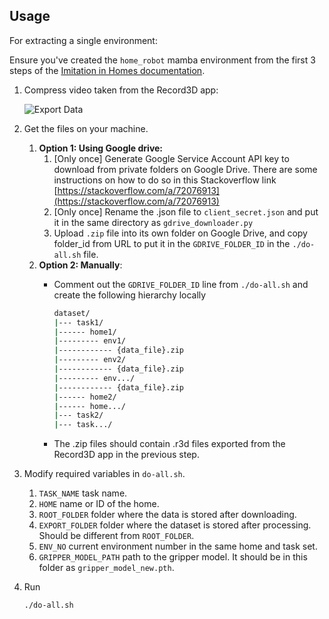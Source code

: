 ## Usage

For extracting a single environment:

Ensure you've created the `home_robot` mamba environment from the first 3 steps of the [Imitation in Homes documentation](https://educated-diascia-662.notion.site/Setting-Up-Running-Zero-Shot-Models-on-Hello-Robot-Stretch-66658ab1a6454f219e0fb1db1baa9d6f?pvs=97#55e4606db0e045ada791177caa599692). 

1.  Compress video taken from the Record3D app:

    ![Export Data](https://github.com/user-attachments/assets/2c22358e-d0ad-4e18-8058-556156235e8a)
2. Get the files on your machine.
   1. **Option 1: Using Google drive:**
      1. \[Only once] Generate Google Service Account API key to download from private folders on Google Drive. There are some instructions on how to do so in this Stackoverflow link [https://stackoverflow.com/a/72076913](https://stackoverflow.com/a/72076913)
      2. \[Only once] Rename the .json file to `client_secret.json` and put it in the same directory as  `gdrive_downloader.py`
      3. Upload `.zip` file into its own folder on Google Drive, and copy folder\_id from URL to put it in the `GDRIVE_FOLDER_ID` in the `./do-all.sh` file.
   2. **Option 2: Manually**:
      *   Comment out the `GDRIVE_FOLDER_ID` line from `./do-all.sh` and create the following hierarchy locally

          ```bash
          dataset/
          |--- task1/
          |------ home1/
          |--------- env1/
          |------------ {data_file}.zip
          |--------- env2/
          |------------ {data_file}.zip
          |--------- env.../
          |------------ {data_file}.zip
          |------ home2/
          |------ home.../
          |--- task2/
          |--- task.../
          ```
      * The .zip files should contain .r3d files exported from the Record3D app in the previous step.
3. Modify required variables in `do-all.sh`.
   1. `TASK_NAME` task name.
   2. `HOME` name or ID of the home.
   3. `ROOT_FOLDER` folder where the data is stored after downloading.
   4. `EXPORT_FOLDER` folder where the dataset is stored after processing. Should be different from `ROOT_FOLDER`.
   5. `ENV_NO` current environment number in the same home and task set.
   6. `GRIPPER_MODEL_PATH` path to the gripper model. It should be in this folder as `gripper_model_new.pth`.
4.  Run

    ```bash
    ./do-all.sh
    ```
